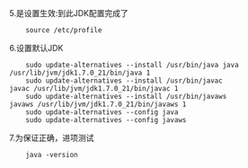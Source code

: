 5.是设置生效:到此JDK配置完成了

        source /etc/profile

6.设置默认JDK

        sudo update-alternatives --install /usr/bin/java java         /usr/lib/jvm/jdk1.7.0_21/bin/java 1
        sudo update-alternatives --install /usr/bin/javac             javac /usr/lib/jvm/jdk1.7.0_21/bin/javac 1
        sudo update-alternatives --install /usr/bin/javaws            javaws /usr/lib/jvm/jdk1.7.0_21/bin/javaws 1
        sudo update-alternatives --config java
        sudo update-alternatives --config javaws

7.为保证正确，进项测试

        java -version